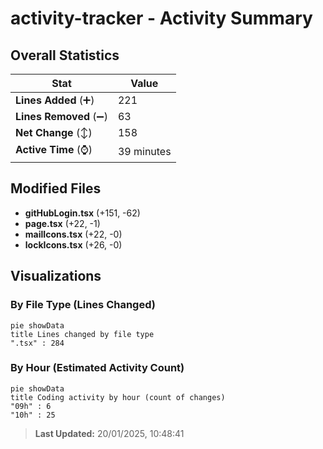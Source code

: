 # activity-tracker - Activity Summary 

## Overall Statistics

| Stat                   | Value                                                             |
| ---------------------- | ----------------------------------------------------------------- |
| **Lines Added** (➕)   | 221                                          |
| **Lines Removed** (➖) | 63                                        |
| **Net Change** (↕)    | 158                |
| **Active Time** (⌚)   | 39 minutes |


## Modified Files
- **gitHubLogin.tsx** (+151, -62)
- **page.tsx** (+22, -1)
- **mailIcons.tsx** (+22, -0)
- **lockIcons.tsx** (+26, -0)

## Visualizations

### By File Type (Lines Changed)

```mermaid
pie showData
title Lines changed by file type
".tsx" : 284
```

### By Hour (Estimated Activity Count)

```mermaid
pie showData
title Coding activity by hour (count of changes)
"09h" : 6
"10h" : 25
```


> **Last Updated:** 20/01/2025, 10:48:41